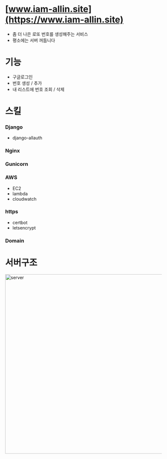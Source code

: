 # [www.iam-allin.site](https://www.iam-allin.site)
- 좀 더 나은 로또 번호를 생성해주는 서비스  
- 평소에는 서버 꺼둡니다 

# 기능  
- 구글로그인
- 번호 생성 / 추가
- 내 리스트에 번호 조회 / 삭제

# 스킬  
### Django  
- django-allauth

### Nginx  
### Gunicorn  
### AWS  
- EC2
- lambda
- cloudwatch
### https  
- certbot
- letsencrypt
### Domain  

# 서버구조  
<img width="578" alt="server" src="https://user-images.githubusercontent.com/54696445/120060181-3b24f200-c091-11eb-9061-501bf7dc6d5c.png">

